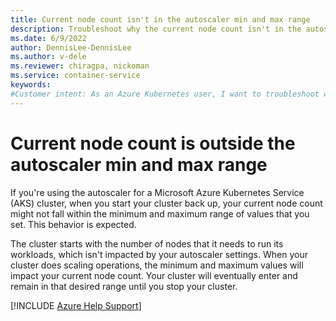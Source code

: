 ```yaml
---
title: Current node count isn't in the autoscaler min and max range
description: Troubleshoot why the current node count isn't in the autoscaler min and max range when you resume an Azure Kubernetes Service cluster after a stop operation.
ms.date: 6/9/2022
author: DennisLee-DennisLee
ms.author: v-dele
ms.reviewer: chiragpa, nickoman
ms.service: container-service
keywords:
#Customer intent: As an Azure Kubernetes user, I want to troubleshoot why the current node count isn't in the autoscaler min and max range so that I can successfully resume my Azure Kubernetes Service (AKS) cluster after a stop operation.
---
```

# Current node count is outside the autoscaler min and max range

If you're using the autoscaler for a Microsoft Azure Kubernetes Service (AKS) cluster, when you start your cluster back up, your current node count might not fall within the minimum and maximum range of values that you set. This behavior is expected.

The cluster starts with the number of nodes that it needs to run its workloads, which isn't impacted by your autoscaler settings. When your cluster does scaling operations, the minimum and maximum values will impact your current node count. Your cluster will eventually enter and remain in that desired range until you stop your cluster.

[!INCLUDE [Azure Help Support](../../includes/azure-help-support.md)]
